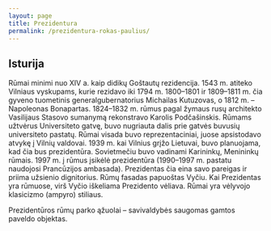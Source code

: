 ```yaml
---
layout: page
title: Prezidentura
permalink: /prezidentura-rokas-paulius/
---
```




## Isturija


Rūmai minimi nuo XIV a. kaip didikų Goštautų rezidencija.
1543 m. atiteko Vilniaus vyskupams, kurie rezidavo iki 1794 m.
1800–1801 ir 1809–1811 m. čia gyveno tuometinis generalgubernatorius Michailas Kutuzovas, o 1812 m. – Napoleonas Bonapartas.
1824–1832 m. rūmus pagal žymaus rusų architekto Vasilijaus Stasovo sumanymą rekonstravo Karolis Podčašinskis.
Rūmams užtvėrus Universiteto gatvę, buvo nugriauta dalis prie gatvės buvusių universiteto pastatų.
Rūmai visada buvo reprezentaciniai, juose apsistodavo atvykę į Vilnių valdovai.
1939 m. kai Vilnius grįžo Lietuvai, buvo planuojama, kad čia bus prezidentūra.
Sovietmečiu buvo vadinami Karininkų, Menininkų rūmais.
1997 m. į rūmus įsikėlė prezidentūra (1990–1997 m. pastatu naudojosi Prancūzijos ambasada).
Prezidentas čia eina savo pareigas ir priima užsienio dignitorius. Rūmų fasadas papuoštas Vyčiu. Kai Prezidentas yra rūmuose, virš Vyčio iškeliama Prezidento vėliava. Rūmai yra vėlyvojo klasicizmo (ampyro) stiliaus.

Prezidentūros rūmų parko ąžuolai – savivaldybės saugomas gamtos paveldo objektas.
